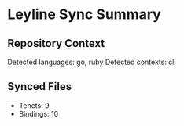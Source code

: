 # Leyline Sync Summary

## Repository Context

Detected languages: go, ruby
Detected contexts: cli

## Synced Files

- Tenets: 9
- Bindings: 10
